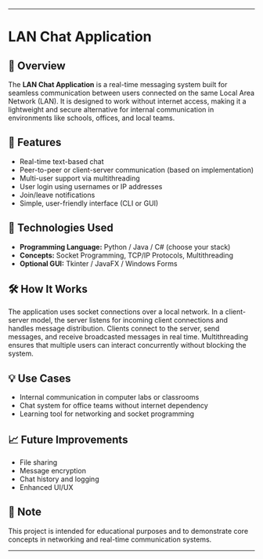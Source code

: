 
---

# **LAN Chat Application**

## 📡 Overview

The **LAN Chat Application** is a real-time messaging system built for seamless communication between users connected on the same Local Area Network (LAN). It is designed to work without internet access, making it a lightweight and secure alternative for internal communication in environments like schools, offices, and local teams.

## 🚀 Features

* Real-time text-based chat
* Peer-to-peer or client-server communication (based on implementation)
* Multi-user support via multithreading
* User login using usernames or IP addresses
* Join/leave notifications
* Simple, user-friendly interface (CLI or GUI)

## 🔧 Technologies Used

* **Programming Language:** Python / Java / C# (choose your stack)
* **Concepts:** Socket Programming, TCP/IP Protocols, Multithreading
* **Optional GUI:** Tkinter / JavaFX / Windows Forms

## 🛠️ How It Works

The application uses socket connections over a local network. In a client-server model, the server listens for incoming client connections and handles message distribution. Clients connect to the server, send messages, and receive broadcasted messages in real time. Multithreading ensures that multiple users can interact concurrently without blocking the system.

## 💡 Use Cases

* Internal communication in computer labs or classrooms
* Chat system for office teams without internet dependency
* Learning tool for networking and socket programming

## 📈 Future Improvements

* File sharing
* Message encryption
* Chat history and logging
* Enhanced UI/UX

## 📌 Note

This project is intended for educational purposes and to demonstrate core concepts in networking and real-time communication systems.

---
